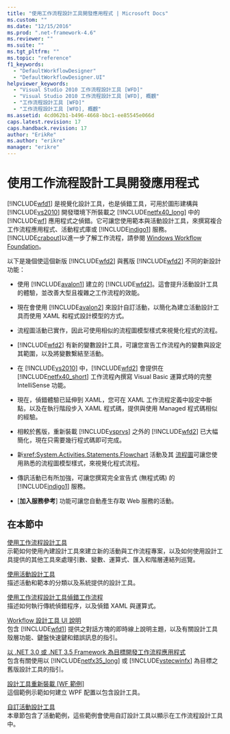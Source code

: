 ```yaml
---
title: "使用工作流程設計工具開發應用程式 | Microsoft Docs"
ms.custom: ""
ms.date: "12/15/2016"
ms.prod: ".net-framework-4.6"
ms.reviewer: ""
ms.suite: ""
ms.tgt_pltfrm: ""
ms.topic: "reference"
f1_keywords: 
  - "DefaultWorkflowDesigner"
  - "DefaultWorkflowDesigner.UI"
helpviewer_keywords: 
  - "Visual Studio 2010 工作流程設計工具 [WFD]"
  - "Visual Studio 2010 工作流程設計工具 [WFD], 概觀"
  - "工作流程設計工具 [WFD]"
  - "工作流程設計工具 [WFD], 概觀"
ms.assetid: 4cd062b1-b496-4668-bbc1-ee85545e066d
caps.latest.revision: 17
caps.handback.revision: 17
author: "ErikRe"
ms.author: "erikre"
manager: "erikre"
---
```

# 使用工作流程設計工具開發應用程式
[!INCLUDE[wfd1](../workflow-designer/includes/wfd1_md.md)] 是視覺化設計工具，也是偵錯工具，可用於圖形建構與 [!INCLUDE[vs2010](../modeling/includes/vs2010_md.md)] 開發環境下所裝載之 [!INCLUDE[netfx40_long](../workflow-designer/includes/netfx40_long_md.md)] 中的 [!INCLUDE[wf](../workflow-designer/includes/wf_md.md)] 應用程式之偵錯。它可讓您使用範本與活動設計工具，來撰寫複合工作流程應用程式、活動程式庫或 [!INCLUDE[indigo1](../workflow-designer/includes/indigo1_md.md)] 服務。[!INCLUDE[crabout](../test/includes/crabout_md.md)]以進一步了解工作流程，請參閱 [Windows Workflow Foundation](../Topic/Windows%20Workflow%20Foundation.md)。  
  
 以下是幾個使這個新版 [!INCLUDE[wfd2](../workflow-designer/includes/wfd2_md.md)] 與舊版 [!INCLUDE[wfd2](../workflow-designer/includes/wfd2_md.md)] 不同的新設計功能：  
  
-   使用 [!INCLUDE[avalon1](../workflow-designer/includes/avalon1_md.md)] 建立的 [!INCLUDE[wfd2](../workflow-designer/includes/wfd2_md.md)]。這會提升活動設計工具的體驗，並改善大型且複雜之工作流程的效能。  
  
-   現在會使用 [!INCLUDE[avalon2](../workflow-designer/includes/avalon2_md.md)] 來設計自訂活動，以簡化為建立活動設計工具而使用 XAML 和程式設計模型的方式。  
  
-   流程圖活動已實作，因此可使用相似的流程圖模型樣式來視覺化程式的流程。  
  
-   [!INCLUDE[wfd2](../workflow-designer/includes/wfd2_md.md)] 有新的變數設計工具，可讓您宣告工作流程內的變數與設定其範圍，以及將變數繫結至活動。  
  
-   在 [!INCLUDE[vs2010](../modeling/includes/vs2010_md.md)] 中，[!INCLUDE[wfd2](../workflow-designer/includes/wfd2_md.md)] 會提供在 [!INCLUDE[netfx40_short](../workflow-designer/includes/netfx40_short_md.md)] 工作流程內撰寫 Visual Basic 運算式時的完整 IntelliSense 功能。  
  
-   現在，偵錯體驗已延伸到 XAML，您可在 XAML 工作流程定義中設定中斷點，以及在執行階段步入 XAML 程式碼，提供與使用 Managed 程式碼相似的經驗。  
  
-   相較於舊版，重新裝載 [!INCLUDE[vsprvs](../code-quality/includes/vsprvs_md.md)] 之外的 [!INCLUDE[wfd2](../workflow-designer/includes/wfd2_md.md)] 已大幅簡化，現在只需要幾行程式碼即可完成。  
  
-   新<xref:System.Activities.Statements.Flowchart> 活動及其 [流程圖](../workflow-designer/flowchart-activity-designer.md)可讓您使用熟悉的流程圖模型樣式，來視覺化程式流程。  
  
-   傳訊活動已有所加強，可讓您撰寫完全宣告式 \(無程式碼\) 的 [!INCLUDE[indigo1](../workflow-designer/includes/indigo1_md.md)] 服務。  
  
-   \[**加入服務參考**\] 功能可讓您自動產生存取 Web 服務的活動。  
  
## 在本節中  
 [使用工作流程設計工具](../workflow-designer/using-the-workflow-designer.md)  
 示範如何使用內建設計工具來建立新的活動與工作流程專案，以及如何使用設計工具提供的其他工具來處理引數、變數、運算式、匯入和階層連結列巡覽。  
  
 [使用活動設計工具](../workflow-designer/using-the-activity-designers.md)  
 描述活動和範本的分類以及系統提供的設計工具。  
  
 [使用工作流程設計工具偵錯工作流程](../workflow-designer/debugging-workflows-with-the-workflow-designer.md)  
 描述如何執行傳統偵錯程序，以及偵錯 XAML 與運算式。  
  
 [Workflow 設計工具 UI 說明](../workflow-designer/workflow-designer-ui-help.md)  
 包含 [!INCLUDE[wfd1](../workflow-designer/includes/wfd1_md.md)] 提供之對話方塊的即時線上說明主題，以及有關設計工具殼層功能、鍵盤快速鍵和錯誤訊息的指引。  
  
 [以 .NET 3.0 或 .NET 3.5 Framework 為目標開發工作流程應用程式](../workflow-designer/developing-workflow-applications-targeting-the-dotnet-3-0-or-dotnet-3-5-framework.md)  
 包含有關使用以 [!INCLUDE[netfx35_long](../workflow-designer/includes/netfx35_long_md.md)] 或 [!INCLUDE[vstecwinfx](../workflow-designer/includes/vstecwinfx_md.md)] 為目標之舊版設計工具的指引。  
  
 [設計工具重新裝載 &#91;WF 範例&#93;](../Topic/Designer%20ReHosting.md)  
 這個範例示範如何建立 WPF 配置以包含設計工具。  
  
 [自訂活動設計工具](../Topic/Custom%20Activity%20Designers.md)  
 本章節包含了活動範例，這些範例會使用自訂設計工具以顯示在工作流程設計工具中。